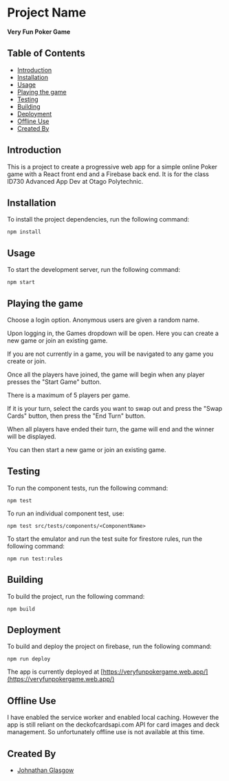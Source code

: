 # Project Name

**Very Fun Poker Game**

## Table of Contents

- [Introduction](#introduction)
- [Installation](#installation)
- [Usage](#usage)
- [Playing the game](#playing-the-game)
- [Testing](#testing)
- [Building](#building)
- [Deployment](#deployment)
- [Offline Use](#offline-use)
- [Created By](#created-by)

## Introduction

This is a project to create a progressive web app for a simple online Poker game with a React front end and a Firebase back end.
It is for the class ID730 Advanced App Dev at Otago Polytechnic.

## Installation

To install the project dependencies, run the following command:
    
    npm install

## Usage

To start the development server, run the following command:

    npm start

## Playing the game
Choose a login option. Anonymous users are given a random name.

Upon logging in, the Games dropdown will be open. Here you can create a new game or join an existing game.

If you are not currently in a game, you will be navigated to any game you create or join.

Once all the players have joined, the game will begin when any player presses the "Start Game" button.

There is a maximum of 5 players per game.

If it is your turn, select the cards you want to swap out and press the "Swap Cards" button, then press the "End Turn" button.

When all players have ended their turn, the game will end and the winner will be displayed.

You can then start a new game or join an existing game.

## Testing

To run the component tests, run the following command:
    
    npm test

To run an individual component test, use:
    
    npm test src/tests/components/<ComponentName>

To start the emulator and run the test suite for firestore rules, run the following command:
    
    npm run test:rules

## Building

To build the project, run the following command:
        
    npm build

## Deployment

To build and deploy the project on firebase, run the following command:
        
    npm run deploy

The app is currently deployed at [https://veryfunpokergame.web.app/](https://veryfunpokergame.web.app/)

## Offline Use
I have enabled the service worker and enabled local caching. However the app is still reliant on the deckofcardsapi.com API for card images and deck management. So unfortunately offline use is not available at this time.
    
## Created By

- [Johnathan Glasgow](https://github.com/JohnathanGlasgow)
    


